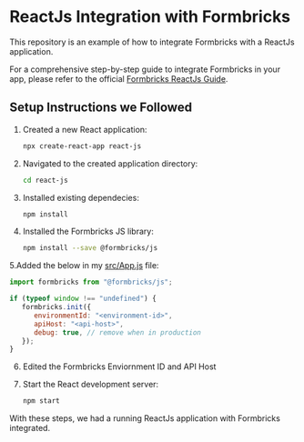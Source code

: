 # ReactJs Integration with Formbricks

This repository is an example of how to integrate Formbricks with a ReactJs application.

For a comprehensive step-by-step guide to integrate Formbricks in your app, please refer to the official [Formbricks ReactJs Guide](https://formbricks.com/docs/getting-started/framework-guides#react-js).

## Setup Instructions we Followed

1. Created a new React application:

   ```sh
   npx create-react-app react-js
   ```

2. Navigated to the created application directory:

   ```sh
   cd react-js
   ```

3. Installed existing dependecies:

   ```sh
   npm install
   ```

4. Installed the Formbricks JS library:

   ```sh
   npm install --save @formbricks/js
   ```

5.Added the below in my [src/App.js](./src/App.js) file:

   ```js
   import formbricks from "@formbricks/js";

   if (typeof window !== "undefined") {
      formbricks.init({
         environmentId: "<environment-id>",
         apiHost: "<api-host>",
         debug: true, // remove when in production
      });
   }
   ```

6. Edited the Formbricks Enviornment ID and API Host

7. Start the React development server:

   ```sh
   npm start
   ```

With these steps, we had a running ReactJs application with Formbricks integrated.
